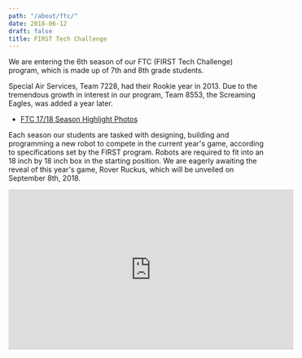 ```yaml
---
path: "/about/ftc/"
date: 2018-06-12
draft: false
title: FIRST Tech Challenge
---
```


We are entering the 6th season of our FTC (FIRST Tech Challenge) program, which is made up of 7th and 8th grade students.
<!--more-->

Special Air Services, Team 7228, had their Rookie year in 2013.  Due to the tremendous growth in interest in our program, Team 8553, the Screaming Eagles, was added a year later.

- [FTC 17/18 Season Highlight Photos](https://photos.app.goo.gl/72AIxOVQhT3ACQZx1)

Each season our students are tasked with designing, building and programming a new robot to compete in the current year's game, according to specifications set by the FIRST program.  Robots are required to fit into an 18 inch by 18 inch box in the starting position.  We are eagerly awaiting the reveal of this year's game, Rover Ruckus, which will be unveiled on September 8th, 2018.


<iframe width="560" height="315" src="https://www.youtube.com/embed/EdhFVOQlbrk" frameborder="0" allow="autoplay; encrypted-media" allowfullscreen></iframe>